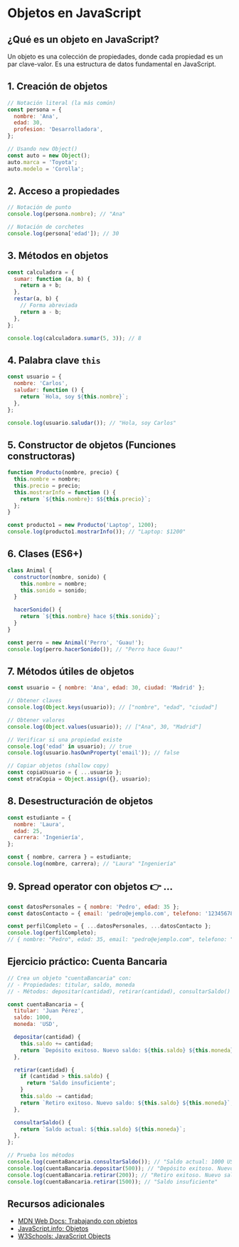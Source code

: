 # Objetos en JavaScript

## ¿Qué es un objeto en JavaScript?

Un objeto es una colección de propiedades, donde cada propiedad es un par clave-valor. Es una estructura de datos fundamental en JavaScript.

## 1. Creación de objetos

```javascript
// Notación literal (la más común)
const persona = {
  nombre: 'Ana',
  edad: 30,
  profesion: 'Desarrolladora',
};

// Usando new Object()
const auto = new Object();
auto.marca = 'Toyota';
auto.modelo = 'Corolla';
```

## 2. Acceso a propiedades

```javascript
// Notación de punto
console.log(persona.nombre); // "Ana"

// Notación de corchetes
console.log(persona['edad']); // 30
```

## 3. Métodos en objetos

```javascript
const calculadora = {
  sumar: function (a, b) {
    return a + b;
  },
  restar(a, b) {
    // Forma abreviada
    return a - b;
  },
};

console.log(calculadora.sumar(5, 3)); // 8
```

## 4. Palabra clave `this`

```javascript
const usuario = {
  nombre: 'Carlos',
  saludar: function () {
    return `Hola, soy ${this.nombre}`;
  },
};

console.log(usuario.saludar()); // "Hola, soy Carlos"
```

## 5. Constructor de objetos (Funciones constructoras)

```javascript
function Producto(nombre, precio) {
  this.nombre = nombre;
  this.precio = precio;
  this.mostrarInfo = function () {
    return `${this.nombre}: $${this.precio}`;
  };
}

const producto1 = new Producto('Laptop', 1200);
console.log(producto1.mostrarInfo()); // "Laptop: $1200"
```

## 6. Clases (ES6+)

```javascript
class Animal {
  constructor(nombre, sonido) {
    this.nombre = nombre;
    this.sonido = sonido;
  }

  hacerSonido() {
    return `${this.nombre} hace ${this.sonido}`;
  }
}

const perro = new Animal('Perro', 'Guau!');
console.log(perro.hacerSonido()); // "Perro hace Guau!"
```

## 7. Métodos útiles de objetos

```javascript
const usuario = { nombre: 'Ana', edad: 30, ciudad: 'Madrid' };

// Obtener claves
console.log(Object.keys(usuario)); // ["nombre", "edad", "ciudad"]

// Obtener valores
console.log(Object.values(usuario)); // ["Ana", 30, "Madrid"]

// Verificar si una propiedad existe
console.log('edad' in usuario); // true
console.log(usuario.hasOwnProperty('email')); // false

// Copiar objetos (shallow copy)
const copiaUsuario = { ...usuario };
const otraCopia = Object.assign({}, usuario);
```

## 8. Desestructuración de objetos

```javascript
const estudiante = {
  nombre: 'Laura',
  edad: 25,
  carrera: 'Ingeniería',
};

const { nombre, carrera } = estudiante;
console.log(nombre, carrera); // "Laura" "Ingeniería"
```

## 9. Spread operator con objetos 👉 ...

```javascript
const datosPersonales = { nombre: 'Pedro', edad: 35 };
const datosContacto = { email: 'pedro@ejemplo.com', telefono: '123456789' };

const perfilCompleto = { ...datosPersonales, ...datosContacto };
console.log(perfilCompleto);
// { nombre: "Pedro", edad: 35, email: "pedro@ejemplo.com", telefono: "123456789" }
```

## Ejercicio práctico: Cuenta Bancaria

```javascript
// Crea un objeto "cuentaBancaria" con:
// - Propiedades: titular, saldo, moneda
// - Métodos: depositar(cantidad), retirar(cantidad), consultarSaldo()

const cuentaBancaria = {
  titular: 'Juan Pérez',
  saldo: 1000,
  moneda: 'USD',

  depositar(cantidad) {
    this.saldo += cantidad;
    return `Depósito exitoso. Nuevo saldo: ${this.saldo} ${this.moneda}`;
  },

  retirar(cantidad) {
    if (cantidad > this.saldo) {
      return 'Saldo insuficiente';
    }
    this.saldo -= cantidad;
    return `Retiro exitoso. Nuevo saldo: ${this.saldo} ${this.moneda}`;
  },

  consultarSaldo() {
    return `Saldo actual: ${this.saldo} ${this.moneda}`;
  },
};

// Prueba los métodos
console.log(cuentaBancaria.consultarSaldo()); // "Saldo actual: 1000 USD"
console.log(cuentaBancaria.depositar(500)); // "Depósito exitoso. Nuevo saldo: 1500 USD"
console.log(cuentaBancaria.retirar(200)); // "Retiro exitoso. Nuevo saldo: 1300 USD"
console.log(cuentaBancaria.retirar(1500)); // "Saldo insuficiente"
```

## Recursos adicionales

- [MDN Web Docs: Trabajando con objetos](https://developer.mozilla.org/es/docs/Web/JavaScript/Guide/Working_with_Objects)
- [JavaScript.info: Objetos](https://es.javascript.info/object)
- [W3Schools: JavaScript Objects](https://www.w3schools.com/js/js_objects.asp)
